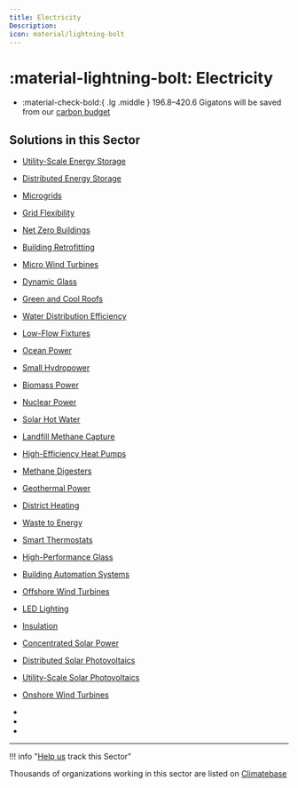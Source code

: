 ```yaml
---
title: Electricity
Description: 
icon: material/lightning-bolt
---
```


# :material-lightning-bolt:  Electricity

<div class="grid cards" markdown>

-   :material-check-bold:{ .lg .middle } 196.8–420.6 Gigatons will be saved from our [carbon budget](../glossary/#carbon-budget)

</div>


## Solutions in this Sector

- [Utility-Scale Energy Storage](../solution-utility-scale-energy-storage)

- [Distributed Energy Storage](../solution-distributed-energy-storage)

- [Microgrids](../solution-microgrids)

- [Grid Flexibility](../solution-grid-flexibility)

- [Net Zero Buildings](../solution-net-zero-buildings)

- [Building Retrofitting](../solution-building-retrofitting)

- [Micro Wind Turbines](../solution-micro-wind-turbines)

- [Dynamic Glass](../solution-dynamic-glass)

- [Green and Cool Roofs](../solution-green-and-cool-roofs)

- [Water Distribution Efficiency](../solution-water-distribution-efficiency)

- [Low-Flow Fixtures](../solution-low-flow-fixtures)

- [Ocean Power](../solution-ocean-power)

- [Small Hydropower](../solution-small-hydropower)

- [Biomass Power](../solution-biomass-power)

- [Nuclear Power](../solution-nuclear-power)

- [Solar Hot Water](../solution-solar-hot-water)

- [Landfill Methane Capture](../solution-landfill-methane-capture)

- [High-Efficiency Heat Pumps](../solution-high-efficiency-heat-pumps)

- [Methane Digesters](../solution-methane-digesters)

- [Geothermal Power](../solution-geothermal-power)

- [District Heating](../solution-district-heating)

- [Waste to Energy](../solution-waste-to-energy)

- [Smart Thermostats](../solution-smart-thermostats)

- [High-Performance Glass](../solution-high-performance-glass)

- [Building Automation Systems](../solution-building-automation-systems)

- [Offshore Wind Turbines](../solution-offshore-wind-turbines)

- [LED Lighting](../solution-led-lighting)

- [Insulation](../solution-insulation)

- [Concentrated Solar Power](../solution-concentrated-solar-power)

- [Distributed Solar Photovoltaics](../solution-distributed-solar-photovoltaics)

- [Utility-Scale Solar Photovoltaics](../solution-utility-scale-solar-photovoltaics)

- [Onshore Wind Turbines](../solution-onshore-wind-turbines)

 -
 -
 -

---

!!! info "[Help us](../../contribute) track this Sector"

Thousands of organizations working in this sector are listed on [Climatebase](https://climatebase.org/organizations)